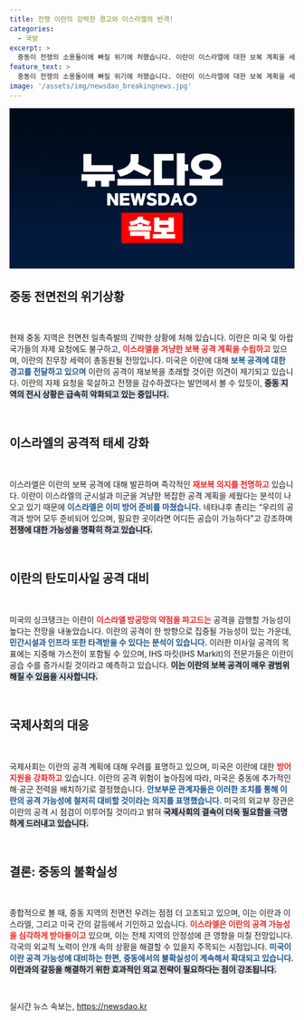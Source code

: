 ```yaml
---
title: 전쟁 이란의 강력한 경고와 이스라엘의 반격!
categories:
  - 국방
excerpt: >
  중동이 전쟁의 소용돌이에 빠질 위기에 처했습니다. 이란이 이스라엘에 대한 보복 계획을 세우며, 미국과 아랍국의 경고를 무시한 가운데, 이스라엘은 선제 타격도 검토 중입니다. 국제사회의 불안이 커지는 지금, 다음 반응이 주목받고 있습니다.
feature_text: >
  중동이 전쟁의 소용돌이에 빠질 위기에 처했습니다. 이란이 이스라엘에 대한 보복 계획을 세우며, 미국과 아랍국의 경고를 무시한 가운데, 이스라엘은 선제 타격도 검토 중입니다. 국제사회의 불안이 커지는 지금, 다음 반응이 주목받고 있습니다.
image: '/assets/img/newsdao_breakingnews.jpg'
---
```


<p><img src="/assets/img/newsdao_breakingnews.jpg" alt="ranknews 속보" /></p>

<h2 data-ke-size="size26">중동 전면전의 위기상황</h2>

<p data-ke-size="size16">&nbsp;</p>

<p>현재 중동 지역은 전면전 일촉즉발의 긴박한 상황에 처해 있습니다. 이란은 미국 및 아랍 국가들의 자제 요청에도 불구하고, <b><span style="color: #ee2323;">이스라엘을 겨냥한 보복 공격 계획을 수립하고</span></b> 있으며, 이란의 친무장 세력이 총동원될 전망입니다. 미국은 이란에 대해 <b><span style="color: #1a5490;">보복 공격에 대한 경고를 전달하고 있으며</span></b> 이란의 공격이 재보복을 초래할 것이란 의견이 제기되고 있습니다. 이란의 자제 요청을 묵살하고 전쟁을 감수하겠다는 발언에서 볼 수 있듯이, <b><span style="background-color: #21538527;">중동 지역의 전시 상황은 급속히 악화되고 있는 중입니다.</span></b></p>

<p data-ke-size="size16">&nbsp;</p>

<h2 data-ke-size="size26">이스라엘의 공격적 태세 강화</h2>

<p data-ke-size="size16">&nbsp;</p>

<p>이스라엘은 이란의 보복 공격에 대해 발끈하며 즉각적인 <b><span style="color: #ee2323;">재보복 의지를 천명하고</span></b> 있습니다. 이란이 이스라엘의 군시설과 미군을 겨냥한 복잡한 공격 계획을 세웠다는 분석이 나오고 있기 때문에 <b><span style="color: #1a5490;">이스라엘은 이미 방어 준비를 마쳤습니다.</span></b> 네타냐후 총리는 “우리의 공격과 방어 모두 준비되어 있으며, 필요한 곳이라면 어디든 공습이 가능하다”고 강조하며 <b><span style="background-color: #21538527;">전쟁에 대한 가능성을 명확히 하고 있습니다.</span></b></p>

<p data-ke-size="size16">&nbsp;</p>

<h2 data-ke-size="size26">이란의 탄도미사일 공격 대비</h2>

<p data-ke-size="size16">&nbsp;</p>

<p>미국의 싱크탱크는 이란이 <b><span style="color: #ee2323;">이스라엘 방공망의 약점을 파고드는</span></b> 공격을 감행할 가능성이 높다는 전망을 내놓았습니다. 이란의 공격이 한 방향으로 집중될 가능성이 있는 가운데, <b><span style="color: #1a5490;">민간시설과 인프라 또한 타격받을 수 있다는 분석이 있습니다.</span></b> 이러한 미사일 공격의 목표에는 지중해 가스전이 포함될 수 있으며, IHS 마킷(IHS Markit)의 전문가들은 이란이 공습 수를 증가시킬 것이라고 예측하고 있습니다. <b><span style="background-color: #21538527;">이는 이란의 보복 공격이 매우 광범위해질 수 있음을 시사합니다.</span></b></p>

<p data-ke-size="size16">&nbsp;</p>

<h2 data-ke-size="size26">국제사회의 대응</h2>

<p data-ke-size="size16">&nbsp;</p>

<p>국제사회는 이란의 공격 계획에 대해 우려를 표명하고 있으며, 미국은 이란에 대한 <b><span style="color: #ee2323;">방어 지원을 강화하고</span></b> 있습니다. 이란의 공격 위험이 높아짐에 따라, 미국은 중동에 추가적인 해·공군 전력을 배치하기로 결정했습니다. <b><span style="color: #1a5490;">안보부문 관계자들은 이러한 조치를 통해 이란의 공격 가능성에 철저히 대비할 것이라는 의지를 표명했습니다.</span></b> 미국의 외교부 장관은 이란의 공격 시 점검이 이루어질 것이라고 밝혀 <b><span style="background-color: #21538527;">국제사회의 결속이 더욱 필요함을 극명하게 드러내고 있습니다.</span></b></p>

<p data-ke-size="size16">&nbsp;</p>

<h2 data-ke-size="size26">결론: 중동의 불확실성</h2>

<p data-ke-size="size16">&nbsp;</p>

<p>종합적으로 볼 때, 중동 지역의 전면전 우려는 점점 더 고조되고 있으며, 이는 이란과 이스라엘, 그리고 미국 간의 갈등에서 기인하고 있습니다. <b><span style="color: #ee2323;">이스라엘은 이란의 공격 가능성을 심각하게 받아들이고</span></b> 있으며, 이는 전체 지역의 안정성에 큰 영향을 미칠 전망입니다. 각국의 외교적 노력이 안개 속의 상황을 해결할 수 있을지 주목되는 시점입니다. <b><span style="color: #1a5490;">미국이 이란 공격 가능성에 대비하는 한편, 중동에서의 불확실성이 계속해서 확대되고 있습니다.</span></b> <b><span style="background-color: #21538527;">이란과의 갈등을 해결하기 위한 효과적인 외교 전략이 필요하다는 점이 강조됩니다.</span></b></p>

<p data-ke-size="size16">&nbsp;</p>
실시간 뉴스 속보는, <a href="https://newsdao.kr" rel="dofollow">https://newsdao.kr</a>


